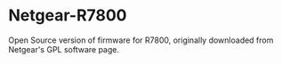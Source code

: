 # Netgear-R7800
Open Source version of firmware for R7800, originally downloaded from Netgear's GPL software page.
